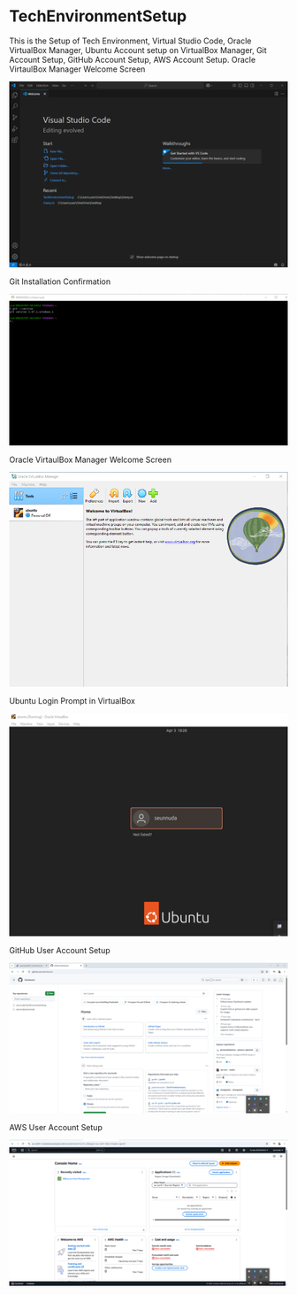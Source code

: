 # TechEnvironmentSetup
This is the Setup of Tech Environment, Virtual Studio Code, Oracle VirtualBox Manager, Ubuntu Account setup on VirtualBox Manager, Git Account Setup, GitHub Account Setup, AWS Account Setup.
Oracle VirtaulBox Manager Welcome Screen

![Virtual Studio Code](./img/Virtual%20Studio%20Code%20Welcome%20Screen.png)

Git Installation Confirmation

![Git Installation Confirmation](./img/Git%20Installation%20Confirmation.png)

Oracle VirtaulBox Manager Welcome Screen

![Oracle VirtualBox Manager](./img/Oracle%20VirtualBox%20Manager%20Welcome%20Screen.png)

Ubuntu Login Prompt in VirtualBox

![Ubuntu Login Prompt](./img/Ubuntu%20Login%20Prompt%20in%20VirtualBox.png)

GitHub User Account Setup

![GitHub User Account](./img/GitHub%20User%20Account%20Setup.png)

AWS User Account Setup

![AWS User Account](./img/AWS%20User%20Account%20Setup.png)